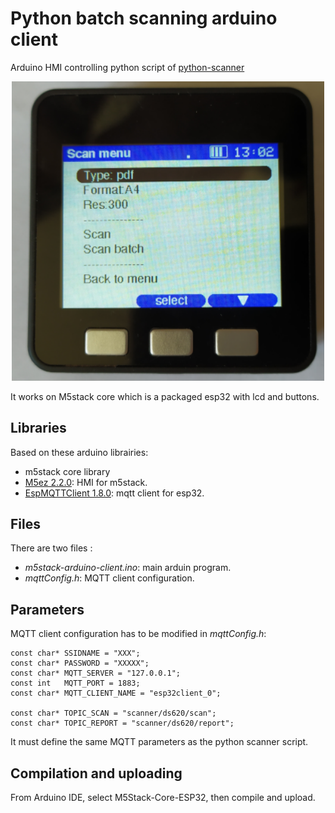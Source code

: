 # Python batch scanning arduino client

Arduino HMI controlling python script of [python-scanner](/python-scanner/)

<p align="center">
<img src="/doc/m5stack_app.png" width="500">
</p>


It works on M5stack core which is a packaged esp32 with lcd and buttons.

## Libraries
Based on these arduino librairies:
 * m5stack core library
 * [M5ez 2.2.0](https://github.com/ropg/M5ez): HMI for m5stack.
 * [EspMQTTClient 1.8.0](https://github.com/plapointe6/EspMQTTClient): mqtt client for esp32.


## Files

There are two files :
 * *m5stack-arduino-client.ino*: main arduin program.
 * *mqttConfig.h*: MQTT client configuration.


## Parameters

MQTT client configuration has to be modified in *mqttConfig.h*:
```
const char* SSIDNAME = "XXX";
const char* PASSWORD = "XXXXX";
const char* MQTT_SERVER = "127.0.0.1";
const int   MQTT_PORT = 1883;
const char* MQTT_CLIENT_NAME = "esp32client_0";

const char* TOPIC_SCAN = "scanner/ds620/scan";
const char* TOPIC_REPORT = "scanner/ds620/report";
```

It must define the same MQTT parameters as the python scanner script.

## Compilation and uploading

From Arduino IDE, select M5Stack-Core-ESP32, then compile and upload.
